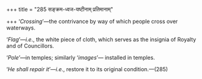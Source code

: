 +++
title = "285 सङ्क्रम-ध्वज-यष्टीनाम् प्रतिमानाम्"

+++
‘*Crossing*’—the contrivance by way of which people cross over
waterways.

‘*Flag*’—*i.e*., the white piece of cloth, which serves as the insignia
of Royalty and of Councillors.

‘*Pole*’—in temples; similarly ‘*images*’— installed in temples.

‘*He shall repair it*’—*i.e*., restore it to its original
condition.—(285)


